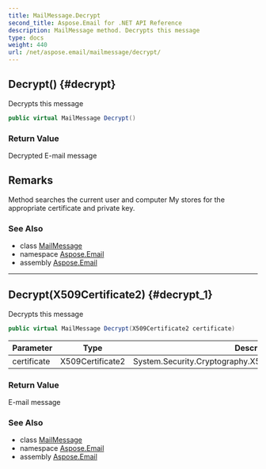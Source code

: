 ```yaml
---
title: MailMessage.Decrypt
second_title: Aspose.Email for .NET API Reference
description: MailMessage method. Decrypts this message
type: docs
weight: 440
url: /net/aspose.email/mailmessage/decrypt/
---
```

## Decrypt() {#decrypt}

Decrypts this message

```csharp
public virtual MailMessage Decrypt()
```

### Return Value

Decrypted E-mail message

## Remarks

Method searches the current user and computer My stores for the appropriate certificate and private key.

### See Also

* class [MailMessage](../)
* namespace [Aspose.Email](../../mailmessage/)
* assembly [Aspose.Email](../../../)

---

## Decrypt(X509Certificate2) {#decrypt_1}

Decrypts this message

```csharp
public virtual MailMessage Decrypt(X509Certificate2 certificate)
```

| Parameter | Type | Description |
| --- | --- | --- |
| certificate | X509Certificate2 | System.Security.Cryptography.X509Certificates.X509Certificate2 |

### Return Value

E-mail message

### See Also

* class [MailMessage](../)
* namespace [Aspose.Email](../../mailmessage/)
* assembly [Aspose.Email](../../../)


